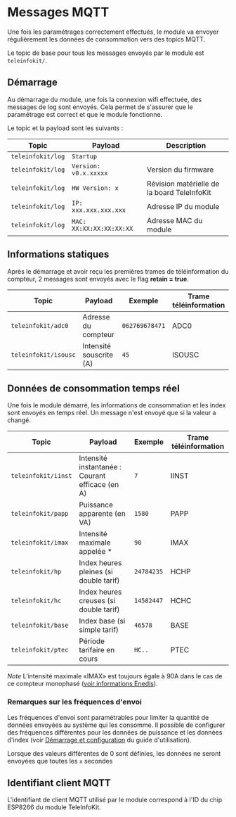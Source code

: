 # Messages MQTT

Une fois les paramétrages correctement effectués, le module va envoyer régulièrement les données de consommation vers des topics MQTT.

Le topic de base pour tous les messages envoyés par le module est `teleinfokit/`.

## Démarrage

Au démarrage du module, une fois la connexion wifi effectuée, des messages de log sont envoyés. Cela permet de s'assurer que le paramétrage est correct et que le module fonctionne.

Le topic et la payload sont les suivants :

|Topic|Payload|Description|
|--|--|--|
|`teleinfokit/log`|`Startup`||
|`teleinfokit/log`|`Version: v0.x.xxxxx`|Version du firmware|
|`teleinfokit/log`|`HW Version: x`|Révision matérielle de la board TeleInfoKit|
|`teleinfokit/log`|`IP: xxx.xxx.xxx.xxx`|Adresse IP du module|
|`teleinfokit/log`|`MAC: XX:XX:XX:XX:XX:XX`|Adresse MAC du module|

## Informations statiques

Après le démarrage et avoir reçu les premières trames de téléinformation du compteur, 2 messages sont envoyés avec le flag **retain = true**.

|Topic|Payload|Exemple|Trame téléinformation|
|--|--|--|--|
|`teleinfokit/adc0`|Adresse du compteur|`062769678471`|ADC0|
|`teleinfokit/isousc`|Intensité souscrite (A)|`45`|ISOUSC|

## Données de consommation temps réel

Une fois le module démarré, les informations de consommation et les index sont envoyés en temps réel. Un message n'est envoyé que si la valeur a changé.

|Topic|Payload|Exemple|Trame téléinformation|
|--|--|--|--|
|`teleinfokit/iinst`|Intensité instantanée : Courant efficace (en A)|`7`|IINST|
|`teleinfokit/papp`|Puissance apparente (en VA)|`1580`|PAPP|
|`teleinfokit/imax`|Intensité maximale appelée *|`90`|IMAX|
|`teleinfokit/hp`|Index heures pleines (si double tarif)|`24784235`|HCHP|
|`teleinfokit/hc`|Index heures creuses (si double tarif)|`14582447`|HCHC|
|`teleinfokit/base`|Index base (si simple tarif)|`46578`|BASE|
|`teleinfokit/ptec`|Période tarifaire en cours|`HC..`|PTEC|

*Note* L’intensité maximale «IMAX» est toujours égale à 90A dans le cas de ce compteur monophasé ([voir informations Enedis](https://www.enedis.fr/sites/default/files/Enedis-NOI-CPT_54E.pdf)).


### Remarques sur les fréquences d'envoi

Les fréquences d'envoi sont paramétrables pour limiter la quantité de données envoyées au système qui les consomme. Il possible de configurer des fréquences différentes pour les données de puissance et les données d'index (voir [Démarrage et configuration](./user-guide.md#Demarrage-et-configuration) du guide d'utilisation).

Lorsque des valeurs différentes de 0 sont définies, les données ne seront envoyées que toutes les `x` secondes
## Identifiant client MQTT

L'identifiant de client MQTT utilisé par le module correspond à l'ID du chip ESP8266 du module TeleInfoKit.